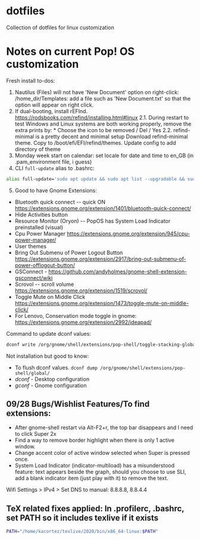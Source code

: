 # dotfiles
Collection of dotfiles for linux customization

# Notes on current Pop! OS customization
Fresh install to-dos:
1.  Nautilus (Files) will not have 'New Document' option on right-click: 
/home_dir/Templates: add a file such as 'New Document.txt' so that the option will appear on right click.
2. If dual-booting, install rEFInd. https://rodsbooks.com/refind/installing.html#linux 
    2.1. During restart to test Windows and Linux systems are both working properly, remove the extra prints by:
        * Choose the icon to be removed / Del / Yes 
    2.2. refind-minimal is a pretty decent and minimal setup
      Download refind-minimal theme. Copy to /boot/efi/EFI/refind/themes. Update config to add directory of theme
3. Monday week start on calendar: set locale for date and time to en_GB (in .pam_environment file, i guess)
4. CLI `full-update` alias to .bashrc: 
```bash
alias full-update='sudo apt update && sudo apt list --upgradable && sudo apt full-upgrade && sudo apt autoremove && flatpak update'
```
5. Good to have Gnome Extensions:
* Bluetooth quick connect -- quick ON https://extensions.gnome.org/extension/1401/bluetooth-quick-connect/
* Hide Activities button
* Resource Monitor (Oryon) -- PopOS has System Load Indicator preinstalled (visual)
* Cpu Power Manager https://extensions.gnome.org/extension/945/cpu-power-manager/
* User themes
* Bring Out Submenu of Power Logout Button https://extensions.gnome.org/extension/2917/bring-out-submenu-of-power-offlogout-button/
* GSConnect - https://github.com/andyholmes/gnome-shell-extension-gsconnect/wiki
* Scrovol -- scroll volume https://extensions.gnome.org/extension/1519/scrovol/
* Toggle Mute on Middle Click https://extensions.gnome.org/extension/1473/toggle-mute-on-middle-click/
* For Lenovo, Conservation mode toggle in gnome: https://extensions.gnome.org/extension/2992/ideapad/

Command to update dconf values: 
```bash
dconf write /org/gnome/shell/extensions/pop-shell/toggle-stacking-global "['<Super><Shift>s']"
```
Not installation but good to know: 
* To flush dconf values. `dconf dump /org/gnome/shell/extensions/pop-shell/global/`
* *dconf* - Desktop configuration 
* *gconf* - Gnome configuration


## 09/28 Bugs/Wishlist Features/To find extensions: 
* After gnome-shell restart via Alt-F2+r, the top bar disappears and I need to click Super 2x 
* Find a way to remove border highlight when there is only 1 active window. 
* Change accent color of active window selected when Super is pressed once. 
* System Load Indicator (indicator-multiload) has a misunderstood feature: text appears beside the graph, should you choose to use SLI, add a blank indicator item (just play with it) to remove the text.

Wifi Settings > IPv4 > Set DNS to manual: 8.8.8.8, 8.8.4.4

## TeX related fixes applied: In .profilerc, .bashrc, set PATH so it includes texlive if it exists
```bash
PATH="/home/kacortez/texlive/2020/bin/x86_64-linux:$PATH"
```
